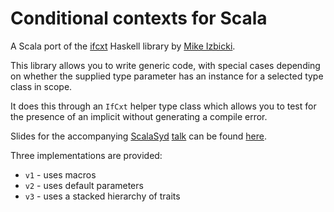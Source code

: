 # Conditional contexts for Scala

A Scala port of the [ifcxt](https://hackage.haskell.org/package/ifcxt) Haskell library by [Mike Izbicki](http://github.com/mikeizbicki/).

This library allows you to write generic code, with special cases depending on whether the supplied type parameter has an instance for a selected type class in scope.

It does this through an `IfCxt` helper type class which allows you to test for the presence of an implicit without generating a compile error.


Slides for the accompanying [ScalaSyd](https://meetup.com/ScalaSyd) [talk](https://www.meetup.com/scalasyd/events/244852083/) can be found [here](https://mjhopkins.github.io).

Three implementations are provided:

* `v1` - uses macros
* `v2` - uses default parameters
* `v3` - uses a stacked hierarchy of traits